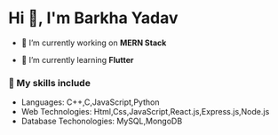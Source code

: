 <h1>Hi 👋, I'm Barkha Yadav</h1>

- 🔭 I’m currently working on **MERN Stack**

- 🌱 I’m currently learning **Flutter**

<h3 align="left">	&#128279; My skills include</h3>
<ul>
  <li>
    Languages: C++,C,JavaScript,Python
  </li>
  <li>
    Web Technologies: Html,Css,JavaScript,React.js,Express.js,Node.js
  </li>
  <li>
    Database Techonologies: MySQL,MongoDB
  </li>
</ul>
